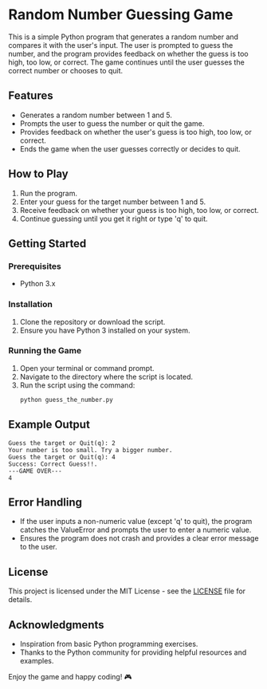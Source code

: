 # Random Number Guessing Game

This is a simple Python program that generates a random number and compares it with the user's input. The user is prompted to guess the number, and the program provides feedback on whether the guess is too high, too low, or correct. The game continues until the user guesses the correct number or chooses to quit.

## Features
- Generates a random number between 1 and 5.
- Prompts the user to guess the number or quit the game.
- Provides feedback on whether the user's guess is too high, too low, or correct.
- Ends the game when the user guesses correctly or decides to quit.

## How to Play
1. Run the program.
2. Enter your guess for the target number between 1 and 5.
3. Receive feedback on whether your guess is too high, too low, or correct.
4. Continue guessing until you get it right or type 'q' to quit.

## Getting Started

### Prerequisites
- Python 3.x

### Installation
1. Clone the repository or download the script.
2. Ensure you have Python 3 installed on your system.

### Running the Game
1. Open your terminal or command prompt.
2. Navigate to the directory where the script is located.
3. Run the script using the command:
   ```bash
   python guess_the_number.py
   ```
   
## Example Output
```
Guess the target or Quit(q): 2
Your number is too small. Try a bigger number.
Guess the target or Quit(q): 4
Success: Correct Guess!!.
---GAME OVER---
4
```

## Error Handling

- If the user inputs a non-numeric value (except 'q' to quit), the program catches the ValueError and prompts the user to enter a numeric value.
- Ensures the program does not crash and provides a clear error message to the user.

## License
This project is licensed under the MIT License - see the [LICENSE](LICENSE) file for details.

## Acknowledgments
- Inspiration from basic Python programming exercises.
- Thanks to the Python community for providing helpful resources and examples.

Enjoy the game and happy coding! 🎮
